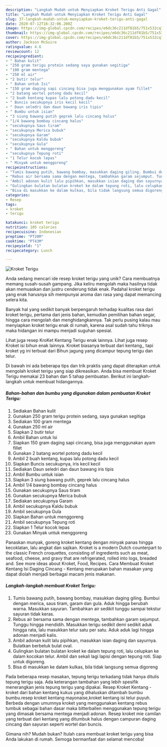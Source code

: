 ```yaml
---
description: "Langkah Mudah untuk Menyiapkan Kroket Terigu Anti Gagal"
title: "Langkah Mudah untuk Menyiapkan Kroket Terigu Anti Gagal"
slug: 37-langkah-mudah-untuk-menyiapkan-kroket-terigu-anti-gagal
date: 2020-07-12T16:32:06.200Z
image: https://img-global.cpcdn.com/recipes/e6dc36c211df81b5/751x532cq70/kroket-terigu-foto-resep-utama.jpg
thumbnail: https://img-global.cpcdn.com/recipes/e6dc36c211df81b5/751x532cq70/kroket-terigu-foto-resep-utama.jpg
cover: https://img-global.cpcdn.com/recipes/e6dc36c211df81b5/751x532cq70/kroket-terigu-foto-resep-utama.jpg
author: Jackson McGuire
ratingvalue: 4.6
reviewcount: 12
recipeingredient:
- " Bahan kulit"
- "250 gram terigu protein sedang saya gunakan segitiga"
- "100 gram mentega"
- "250 ml air"
- "2 butir telur"
- " Bahan untuk Isi"
- "150 gram daging sapi cincang bisa juga menggunakan ayam fillet"
- "2 batang wortel potong dadu kecil"
- "2 buah kentang kupas lalu potong dadu kecil"
- " Buncis secukupnya iris kecil kecil"
- " Daun seledri dan daun bawang iris tipis"
- " Bumbu untuk isian"
- "3 siung bawang putih geprek lalu cincang halus"
- "1/4 bawang bombay cincang halus"
- "secukupnya Saus tiram"
- "secukupnya Merica bubuk"
- "secukupnya Garam"
- "secukupnya Kaldu bubuk"
- "secukupnya Gula"
- " Bahan untuk menggoreng"
- "secukupnya Tepung roti"
- "1 Telur kocok lepas"
- " Minyak untuk menggoreng"
recipeinstructions:
- "Tumis bawang putih, bawang bombay, masukkan daging giling. Bumbui dengan merica, saus tiram, garam dan gula. Aduk hingga berubah warna. Masukkan sayuran. Tambahkan air sedikit tunggu sampai tekstur sayuran tidak keras."
- "Rebus air bersama sama dengan mentega, tambahkan garam sejumput. Tunggu hingga mendidih. Masukkan terigu sedikit demi sedikit aduk hingga rata, lalu masukkan telur satu per satu. Aduk aduk lagi hingga adonan menjadi kalis."
- "Ambil adonan kulit lalu pipihkan, masukkan isian daging dan sayurnya. Bulatkan berbetuk bulat oval."
- "Gulingkan bulatan bulatan kroket ke dalam tepung roti, lalu celupkan ke dalam kocokan telur. Ambil dan sekali lagi lapisi dengan tepung roti. Siap untuk digoreng."
- "Bisa di masukkan ke dalam kulkas, bila tidak langsung semua digoreng"
categories:
- Resep
tags:
- kroket
- terigu

katakunci: kroket terigu 
nutrition: 105 calories
recipecuisine: Indonesian
preptime: "PT20M"
cooktime: "PT43M"
recipeyield: "1"
recipecategory: Lunch

---
```



![Kroket Terigu](https://img-global.cpcdn.com/recipes/e6dc36c211df81b5/751x532cq70/kroket-terigu-foto-resep-utama.jpg)

Anda sedang mencari ide resep kroket terigu yang unik? Cara membuatnya memang susah-susah gampang. Jika keliru mengolah maka hasilnya tidak akan memuaskan dan justru cenderung tidak enak. Padahal kroket terigu yang enak harusnya sih mempunyai aroma dan rasa yang dapat memancing selera kita.

Banyak hal yang sedikit banyak berpengaruh terhadap kualitas rasa dari kroket terigu, pertama dari jenis bahan, kemudian pemilihan bahan segar, hingga cara mengolah dan menghidangkannya. Tak perlu pusing kalau mau menyiapkan kroket terigu enak di rumah, karena asal sudah tahu triknya maka hidangan ini mampu menjadi suguhan spesial.

Lihat juga resep KroKet Kentang Terigu enak lainnya. Lihat juga resep Kroket isi bihun enak lainnya. Kroket biasanya terbuat dari kentang,, tapi kroket yg ini terbuat dari Bihun jagung yang dicampur tepung terigu dan telur.


Di bawah ini ada beberapa tips dan trik praktis yang dapat diterapkan untuk mengolah kroket terigu yang siap dikreasikan. Anda bisa membuat Kroket Terigu memakai 23 bahan dan 5 tahap pembuatan. Berikut ini langkah-langkah untuk membuat hidangannya.

<!--inarticleads1-->

##### Bahan-bahan dan bumbu yang digunakan dalam pembuatan Kroket Terigu:

1. Sediakan  Bahan kulit
1. Gunakan 250 gram terigu protein sedang, saya gunakan segitiga
1. Sediakan 100 gram mentega
1. Gunakan 250 ml air
1. Siapkan 2 butir telur
1. Ambil  Bahan untuk Isi
1. Siapkan 150 gram daging sapi cincang, bisa juga menggunakan ayam fillet
1. Gunakan 2 batang wortel potong dadu kecil
1. Ambil 2 buah kentang, kupas lalu potong dadu kecil
1. Siapkan  Buncis secukupnya, iris kecil kecil
1. Sediakan  Daun seledri dan daun bawang iris tipis
1. Ambil  Bumbu untuk isian
1. Siapkan 3 siung bawang putih, geprek lalu cincang halus
1. Ambil 1/4 bawang bombay cincang halus
1. Gunakan secukupnya Saus tiram
1. Gunakan secukupnya Merica bubuk
1. Sediakan secukupnya Garam
1. Ambil secukupnya Kaldu bubuk
1. Ambil secukupnya Gula
1. Siapkan  Bahan untuk menggoreng
1. Ambil secukupnya Tepung roti
1. Siapkan 1 Telur kocok lepas
1. Gunakan  Minyak untuk menggoreng


Panaskan munyak, goreng kroket kentang dengan minyak panas hingga kecoklatan, lalu angkat dan sajikan. Kroket is a modern Dutch counterpart to the classic French croquettes, consisting of ingredients such as meat, seafood, cheese, and gravy that are refrigerated, rolled into logs, breaded and. See more ideas about Kroket, Food, Recipes. Cara Membuat Kroket Kentang Isi Daging Cincang - Kentang merupakan bahan masakan yang dapat diolah menjadi berbagai macam jenis makanan. 

<!--inarticleads2-->

##### Langkah-langkah membuat Kroket Terigu:

1. Tumis bawang putih, bawang bombay, masukkan daging giling. Bumbui dengan merica, saus tiram, garam dan gula. Aduk hingga berubah warna. Masukkan sayuran. Tambahkan air sedikit tunggu sampai tekstur sayuran tidak keras.
1. Rebus air bersama sama dengan mentega, tambahkan garam sejumput. Tunggu hingga mendidih. Masukkan terigu sedikit demi sedikit aduk hingga rata, lalu masukkan telur satu per satu. Aduk aduk lagi hingga adonan menjadi kalis.
1. Ambil adonan kulit lalu pipihkan, masukkan isian daging dan sayurnya. Bulatkan berbetuk bulat oval.
1. Gulingkan bulatan bulatan kroket ke dalam tepung roti, lalu celupkan ke dalam kocokan telur. Ambil dan sekali lagi lapisi dengan tepung roti. Siap untuk digoreng.
1. Bisa di masukkan ke dalam kulkas, bila tidak langsung semua digoreng


Pada beberapa resep masakan, tepung terigu terkadang tidak hanya ditulis tepung terigu saja. Ada keterangan tambahan yang lebih spesifik menerangkan jenis tepung terigu yang dipakai. Resep Kroket Kentang - kroket dari bahan kentang kukus yang dihaluskan ditambah bumbu bumbu.resep kroket kentang mayonaise,kroket kentang isi telur puyuh. Berbeda dengan umumnya kroket yang menggunakan kentang rebus tumbuk sebagai bahan dasar maka bitterballen menggunakan tepung terigu yang dimasak bersama mentega menjadi adonan. Resep kroket mie camilan yang terbuat dari kentang yang ditumbuk halus dengan campuran daging cincang dan sayuran seperti wortel dan buncis. 

Gimana nih? Mudah bukan? Itulah cara membuat kroket terigu yang bisa Anda lakukan di rumah. Semoga bermanfaat dan selamat mencoba!
